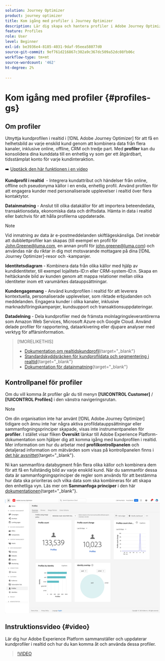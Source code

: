 ```yaml
---
solution: Journey Optimizer
product: journey optimizer
title: Kom igång med profiler i Journey Optimizer
description: Lär dig skapa och hantera profiler i Adobe Journey Optimizer
feature: Profiles
role: User
level: Beginner
exl-id: be3936e4-8185-4031-9daf-95eea58077d0
source-git-commit: 9ef761d216867c302a9c367dc509a52dc08fb06c
workflow-type: tm+mt
source-wordcount: '462'
ht-degree: 2%

---
```


# Kom igång med profiler {#profiles-gs}

## Om profiler

Utnyttja kundprofilen i realtid i [!DNL Adobe Journey Optimizer] för att få en helhetsbild av varje enskild kund genom att kombinera data från flera kanaler, inklusive online, offline, CRM och tredje part. Med **profiler** kan du konsolidera dina kunddata till en enhetlig vy som ger ett åtgärdbart, tidsstämplat konto för varje kundinteraktion.

➡️ [Upptäck den här funktionen i en video](#video)

**Kundprofil i realtid &#x200B;** - Integrera kundattribut och händelser från online, offline och pseudonyma källor i en enda, enhetlig profil. &#x200B;Använd profilen för att engagera kunder med personaliserade upplevelser i realtid över flera kontaktytor. &#x200B;

**Datainmatning** - Anslut till olika datakällor för att importera beteendedata, transaktionsdata, ekonomiska data och driftsdata. Hämta in data i realtid eller batchvis för att hålla profilerna uppdaterade.

>[!NOTE]
>
>Vid inmatning av data är e-postmeddelanden skiftlägeskänsliga. Det innebär att dubblettprofiler kan skapas (till exempel en profil för John.Greene@luma.com, en annan profil för john.greene@luma.com) och användas när du riktar in dig mot motsvarande mottagare på dina [!DNL Journey Optimizer]-resor och -kampanjer.

**Identitetsdiagram** - Kombinera data från olika källor med hjälp av kundidentiteter, till exempel lojalitets-ID:n eller CRM-system-ID:n. &#x200B;Skapa en heltäckande bild av kunden genom att mappa relationer mellan olika identiteter inom ett varumärkes datauppsättningar. &#x200B;

**Kundengagemang** - Använd kundprofilen i realtid för att leverera kontextuella, personaliserade upplevelser, som riktade erbjudanden och meddelanden. &#x200B;Engagera kunder i olika kanaler, inklusive marknadsföringskampanjer, kundsupport och transaktionsuppdateringar. &#x200B;

**Datadelning** - Dela kundprofiler med de främsta molnlagringsleverantörerna som Amazon Web Services, Microsoft Azure och Google Cloud. Använd delade profiler för rapportering, dataarkivering eller djupare analyser med verktyg för affärsinformation.

>[!MORELIKETHIS]
>
>* [Dokumentation om realtidskundprofil](https://experienceleague.adobe.com/docs/experience-platform/query/home.html?lang=sv){target="_blank"}
>* [Standardskyddsräcken för kundprofildata och segmentering i realtid](https://experienceleague.adobe.com/en/docs/experience-platform/profile/guardrails){target="_blank"}
>* &#x200B;[Dokumentation för datainmatning](https://experienceleague.adobe.com/en/docs/experience-platform/ingestion/home){target="_blank"}

## Kontrollpanel för profiler

Om du vill komma åt profiler går du till menyn **[!UICONTROL Customer]** / **[!UICONTROL Profiles]** i den vänstra navigeringsrutan.

>[!NOTE]
>
>Om din organisation inte har använt [!DNL Adobe Journey Optimizer] tidigare och ännu inte har några aktiva profildatauppsättningar eller sammanfogningsprinciper skapade, visas inte instrumentpanelen för **profiler**. I stället visar fliken **Översikt** länkar till Adobe Experience Platform-dokumentation som hjälper dig att komma igång med kundprofilen i realtid. Mer information om hur du arbetar med **profilkontrollpanelen** och detaljerad information om mätvärden som visas på kontrollpanelen finns i [det här avsnittet](https://experienceleague.adobe.com/docs/experience-platform/profile/ui/user-guide.html){target="_blank"}.

Ni kan sammanföra databygment från flera olika källor och kombinera dem för att få en fullständig bild av varje enskild kund. När du sammanför dessa data är sammanfogningsprinciper de regler som används för att bestämma hur data ska prioriteras och vilka data som ska kombineras för att skapa den enhetliga vyn. Läs mer om **Sammanfoga principer** i den här [dokumentationen](https://experienceleague.adobe.com/docs/experience-platform/profile/merge-policies/ui-guide.html){target="_blank"}.

![](assets/profiles-home.png)

## Instruktionsvideo {#video}

Lär dig hur Adobe Experience Platform sammanställer och uppdaterar kundprofiler i realtid och hur du kan komma åt och använda dessa profiler.

>[!VIDEO](https://video.tv.adobe.com/v/27251?quality=12)

